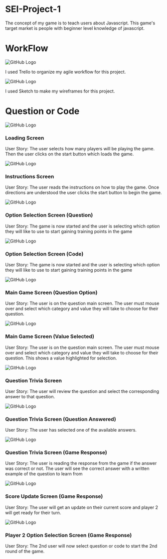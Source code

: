 # SEI-Project-1
The concept of my game is to teach users about Javascript. This game's target market is people with beginner level knowledge of javascript. 

# WorkFlow 

![GitHub Logo](https://i.imgur.com/HwxTYH3.png)

I used Trello to organize my agile workflow for this project.

![GitHub Logo](https://i.imgur.com/HSrhn0P.png)

I used Sketch to make my wireframes for this project. 

# Question or Code

![GitHub Logo](https://i.imgur.com/OGVXPNL.png)

### Loading Screen
User Story: The user selects how many players will be playing the game. Then the user clicks on the start button which loads the game. 

![GitHub Logo](https://i.imgur.com/lrJs3s1.png)

### Instructions Screen 
User Story: The user reads the instructions on how to play the game. Once directions are understood the user clicks the start button to begin the game. 

![GitHub Logo](https://i.imgur.com/mdTMhrK.png)

### Option Selection Screen (Question) 
User Story: The game is now started and the user is selecting which option they will like to use to start gaining training points in the game


![GitHub Logo](https://i.imgur.com/V0uy7Ff.png)

### Option Selection Screen (Code) 
User Story: The game is now started and the user is selecting which option they will like to use to start gaining training points in the game


![GitHub Logo](https://i.imgur.com/nzCJvJP.png)

### Main Game Screen (Question Option)  
User Story: The user is on the question main screen. The user must mouse over and select which category and value they will take to choose for their question. 

![GitHub Logo](https://i.imgur.com/xhAwq78.png)

### Main Game Screen (Value Selected)  
User Story: The user is on the question main screen. The user must mouse over and select which category and value they will take to choose for their question. This shows a value highlighted for selection. 


![GitHub Logo](https://i.imgur.com/PUHDd2z.png)

### Question Trivia Screen  
User Story: The user will review the question and select the corresponding answer to that question. 


![GitHub Logo](https://i.imgur.com/ZI1iH7h.png)

### Question Trivia Screen (Question Answered)  
User Story: The user has selected one of the available answers. 


![GitHub Logo](https://i.imgur.com/ZI1iH7h.png)

### Question Trivia Screen (Game Response)  
User Story: The user is reading the response from the game if the answer was correct or not. The user will see the correct answer with a written example of the question to learn from


![GitHub Logo](https://i.imgur.com/PAylmRh.png)

### Score Update Screen (Game Response)  
User Story: The user will get an update on their current score and player 2 will get ready for their turn. 


![GitHub Logo](https://i.imgur.com/MyLgKne.png)

### Player 2 Option Selection Screen (Game Response)  
User Story: The 2nd user will now select question or code to start the 2nd round of the game. 
